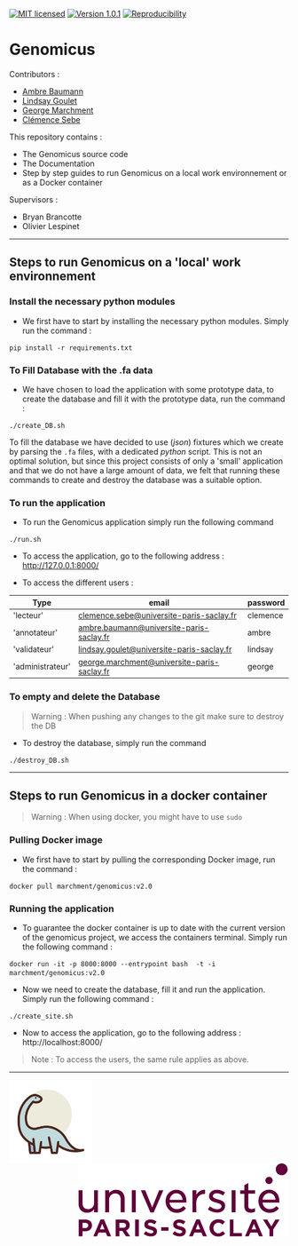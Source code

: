 [![MIT licensed](https://img.shields.io/badge/license-MIT-green.svg)](LICENSE) [![Version 1.0.1](https://img.shields.io/badge/version-v1.0-yellow)]() [![Reproducibility](https://img.shields.io/badge/Crucial-Reproducibility-orange)]()

# Genomicus

Contributors :

* [Ambre Baumann](https://github.com/ambrebaumann)
* [Lindsay Goulet](https://github.com/Lindsay-Goulet)
* [George Marchment](https://github.com/George-Marchment)
* [Clémence Sebe](https://github.com/ClemenceS)


This repository contains :
    
* The Genomicus source code
* The Documentation
* Step by step guides to run Genomicus on a local work environnement or as a Docker container


Supervisors : 

* Bryan Brancotte
* Olivier Lespinet

___


## Steps to run Genomicus on a 'local' work environnement

### Install the necessary python modules

* We first have to start by installing the necessary python modules. Simply run the command :

```
pip install -r requirements.txt
```

### To Fill Database with the .fa data

* We have chosen to load the application with some prototype data, to create the database and fill it with the prototype data, run the command :

```
./create_DB.sh
```

To fill the database we have decided to use (*json*) fixtures which we create by parsing the ```.fa``` files, with a dedicated *python* script. This is not an optimal solution, but since this project consists of only a 'small' application and that we do not have a large amount of data, we felt that running these commands to create and destroy the database was a suitable option.

### To run the application 

* To run the Genomicus application simply run the following command

```
./run.sh
```

* To access the application, go to the following address : http://127.0.0.1:8000/ 


* To access the different users :  

| Type             | email                                       | password |
|------------------|---------------------------------------------|----------|
| 'lecteur'        | clemence.sebe@universite-paris-saclay.fr    | clemence |
| 'annotateur'     | ambre.baumann@universite-paris-saclay.fr    | ambre    |
| 'validateur'     | lindsay.goulet@universite-paris-saclay.fr   | lindsay  |
| 'administrateur' | george.marchment@universite-paris-saclay.fr | george   |

### To empty and delete the Database

>Warning : When pushing any changes to the git make sure to destroy the DB

* To destroy the database, simply run the command 

```
./destroy_DB.sh
```

___

## Steps to run Genomicus in a docker container

>Warning : When using docker, you might have to use `sudo`

### Pulling Docker image

* We first have to start by pulling the corresponding Docker image, run the command :

```
docker pull marchment/genomicus:v2.0
```

### Running the application 

* To guarantee the docker container is up to date with the current version of the genomicus project, we access the containers terminal. Simply run the following command :

```
docker run -it -p 8000:8000 --entrypoint bash  -t -i marchment/genomicus:v2.0
```

* Now we need to create the database, fill it and run the application. Simply run the following command :

```
./create_site.sh
```

* Now to access the application, go to the following address : http://localhost:8000/

>Note : To access the users, the same rule applies as above.

___
<img align="left" src="genomicus/static/logo.png" width="150">
<img align="right" src="pictures/paris-saclay.png">
